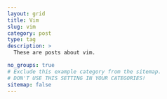```yaml
---
layout: grid
title: Vim
slug: vim
category: post
type: tag
description: >
  These are posts about vim.

no_groups: true
# Exclude this example category from the sitemap.
# DON'T USE THIS SETTING IN YOUR CATEGORIES!
sitemap: false
---
```



